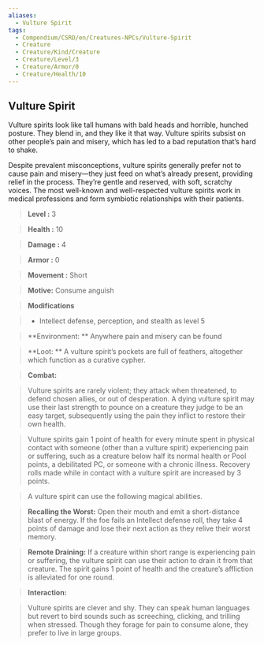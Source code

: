 ```yaml
---
aliases:
  - Vulture Spirit
tags:
  - Compendium/CSRD/en/Creatures-NPCs/Vulture-Spirit
  - Creature
  - Creature/Kind/Creature
  - Creature/Level/3
  - Creature/Armor/0
  - Creature/Health/10
---
```

  
    
## Vulture Spirit  
Vulture spirits look like tall humans with bald heads and horrible, hunched posture. They blend in, and they like it that way. Vulture spirits subsist on other people’s pain and misery, which has led to a bad reputation that’s hard to shake.   
  
Despite prevalent misconceptions, vulture spirits generally prefer not to cause pain and misery—they just feed on what’s already present, providing relief in the process. They’re gentle and reserved, with soft, scratchy voices. The most well-known and well-respected vulture spirits work in medical professions and form symbiotic relationships with their patients.  
  
   
> **Level :** 3    
> **Health :** 10   
> **Damage :** 4  
> **Armor :** 0   
> **Movement :** Short  
> **Motive:**  Consume anguish  
  
> **Modifications**    
>- Intellect defense, perception, and stealth as level 5   
  
  
    
> **Environment: ** Anywhere pain and misery can be found   
   
> **Loot: ** A vulture spirit’s pockets are full of feathers, altogether which function as a curative cypher.   
  
> **Combat:**   
>Vulture spirits are rarely violent; they attack when threatened, to defend chosen allies, or out of desperation. A dying vulture spirit may use their last strength to pounce on a creature they judge to be an easy target, subsequently using the pain they inflict to restore their own health.   
>  
>Vulture spirits gain 1 point of health for every minute spent in physical contact with someone (other than a vulture spirit) experiencing pain or suffering, such as a creature below half its normal health or Pool points, a debilitated PC, or someone with a chronic illness. Recovery rolls made while in contact with a vulture spirit are increased by 3 points.   
>  
>A vulture spirit can use the following magical abilities.   
>**Recalling the Worst:** Open their mouth and emit a short-distance blast of energy. If the foe fails an Intellect defense roll, they take 4 points of damage and lose their next action as they relive their worst memory.   
>  
>**Remote Draining:** If a creature within short range is experiencing pain or suffering, the vulture spirit can use their action to drain it from that creature. The spirit gains 1 point of health and the creature’s affliction is alleviated for one round.   
>  
  
>**Interaction:**   
>Vulture spirits are clever and shy. They can speak human languages but revert to bird sounds such as screeching, clicking, and trilling when stressed. Though they forage for pain to consume alone, they prefer to live in large groups.   
  
  
